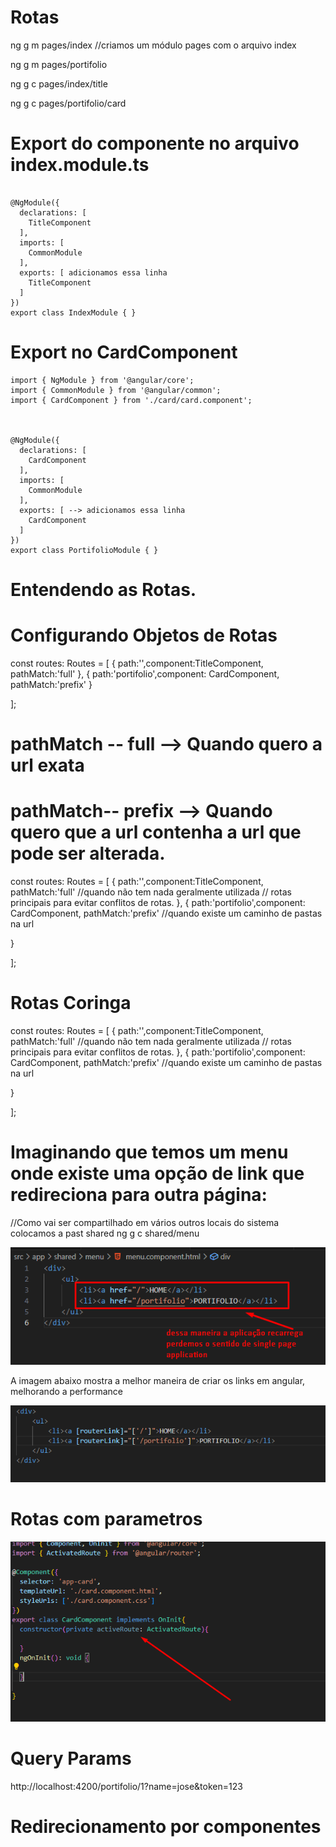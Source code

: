 # Rotas

ng g m pages/index //criamos  um módulo pages com o arquivo index


ng g m pages/portifolio 

ng g c pages/index/title

ng g c pages/portifolio/card



# Export do componente no arquivo index.module.ts 

```

@NgModule({
  declarations: [
    TitleComponent
  ],
  imports: [
    CommonModule
  ],
  exports: [ adicionamos essa linha
    TitleComponent
  ]
})
export class IndexModule { }
```
# Export no CardComponent

```
import { NgModule } from '@angular/core';
import { CommonModule } from '@angular/common';
import { CardComponent } from './card/card.component';



@NgModule({
  declarations: [
    CardComponent
  ],
  imports: [
    CommonModule
  ],
  exports: [ --> adicionamos essa linha
    CardComponent
  ]
})
export class PortifolioModule { }

```

# Entendendo as Rotas.

# Configurando Objetos de Rotas


const routes: Routes = [
  {
    path:'',component:TitleComponent, pathMatch:'full' 
  },
  {
    path:'portifolio',component: CardComponent, pathMatch:'prefix'
  }

];

# pathMatch -- full  --> Quando quero a url exata

# pathMatch-- prefix --> Quando quero que a url contenha a url que pode ser alterada.



const routes: Routes = [
  {
    path:'',component:TitleComponent, pathMatch:'full'  //quando não tem nada geralmente utilizada 
    // rotas principais para evitar conflitos de rotas.
  },
  {
    path:'portifolio',component: CardComponent, pathMatch:'prefix' //quando existe um caminho de pastas na url

  }

];

# Rotas Coringa


const routes: Routes = [
  {
    path:'',component:TitleComponent, pathMatch:'full'  //quando não tem nada geralmente utilizada 
    // rotas principais para evitar conflitos de rotas.
  },
  {
    path:'portifolio',component: CardComponent, pathMatch:'prefix' //quando existe um caminho de pastas na url

  }

];

# Imaginando que temos um menu onde existe uma opção de link que redireciona para outra página:
//Como vai ser compartilhado em vários outros locais do sistema colocamos a past shared
ng g c shared/menu

![Alt text](image.png)

A imagem abaixo mostra a melhor maneira de criar os links em angular, melhorando a performance

![Alt text](image-1.png)

# Rotas com parametros

![Alt text](image-2.png)

# Query Params

http://localhost:4200/portifolio/1?name=jose&token=123

# Redirecionamento por componentes

